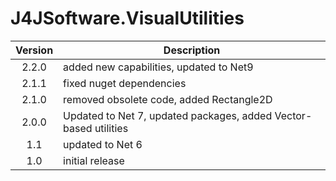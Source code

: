 # J4JSoftware.VisualUtilities

|Version|Description|
|:-----:|-----------|
|2.2.0|added new capabilities, updated to Net9|
|2.1.1|fixed nuget dependencies|
|2.1.0|removed obsolete code, added Rectangle2D|
|2.0.0|Updated to Net 7, updated packages, added Vector-based utilities|
|1.1|updated to Net 6|
|1.0|initial release|

